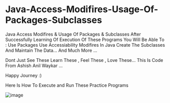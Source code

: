 # Java-Access-Modifires-Usage-Of-Packages-Subclasses
Java Access Modifires &amp; Usage Of Packages &amp; Subclasses
After Successfully Learning Of Execution Of These Programs You Will Be Able To :
Use Packages 
Use Accessiability Modifires In Java
Create The Subclasses And Maintain The Data...
And Much More ...

Dont Just See These Learn These , Feel These , Love These... 
This Is Code From Ashish Anil Waykar ...

Happy Journey :)

Here Is How To Execute and Run These Practice Programs 

![image](https://user-images.githubusercontent.com/81794601/159312172-a5cfe1ca-98e5-4010-bc31-fc180b0fc4a9.png)

